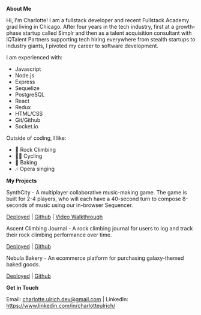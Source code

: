 **About Me**

Hi, I'm Charlotte! I am a fullstack developer and recent Fullstack Academy grad living in Chicago. After four years in the tech industry, first at a growth-phase startup called Simplr and then as a talent acquisition consultant with IQTalent Partners supporting tech hiring everywhere from stealth startups to industry giants, I pivoted my career to software development. 

I am experienced with:
<ul>
  <li>Javascript</li>
  <li>Node.js</li>
  <li>Express</li>
  <li>Sequelize</li>
  <li>PostgreSQL</li>
  <li>React</li>
  <li>Redux</li>
  <li>HTML/CSS</li>
  <li>Git/Github</li>
  <li>Socket.io</li>
</ul>
Outside of coding, I like: 
<ul>
  <li>🧗‍ Rock Climbing</li>
  <li>🚴‍♀️ Cycling</li>
  <li>🥐 Baking</li>
  <li>🎶 Opera singing</li>
</ul>

**My Projects** 

SynthCity - A multiplayer collaborative music-making game. The game is built for 2-4 players, who will each have a 40-second turn to compose 8-seconds of music using our in-browser Sequencer. 

<a href='https://synthcity.herokuapp.com/'>Deployed</a> | <a href='https://github.com/PIKACHU-PACK/synth-city'>Github</a> | <a href='https://www.youtube.com/watch?v=jtW2cyw1uPg&list=PLx0iOsdUOUmnPA9l9RyeENObqv4SJi-_S&index=11'>Video Walkthrough</a>

Ascent Climbing Journal - A rock climbing journal for users to log and track their rock climbing performance over time. 

<a href='https://ascent-journal.herokuapp.com/'>Deployed</a> | <a href='https://github.com/charlotte-ulrich/Stackathon'>Github</a>

Nebula Bakery - An ecommerce platform for purchasing galaxy-themed baked goods. 

<a href='https://nebula-bakery.herokuapp.com/'>Deployed</a> | <a href='https://github.com/discovery-one/GraceShopperProject'>Github</a>

**Get in Touch**

Email: charlotte.ulrich.dev@gmail.com | LinkedIn: https://www.linkedin.com/in/charlotteulrich/


